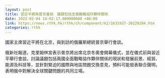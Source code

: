 ```yaml
---
layout: post
title: 習近平將與普京會談　議題包括全面戰略協作夥伴關係
date: 2022-02-04 14:02:17.000000000 +08:00
link: https://news.rthk.hk/rthk/ch/component/k2/1631937-20220204.htm
categories: rthk
---
```


國家主席習近平將在北京，與到訪的俄羅斯總統普京舉行會談。

俄新社報道，克里姆林宮表示普京將出席北京冬奧會開幕儀式，並在儀式前與習近平舉行會談，討論議題包括兩國全面戰略協作夥伴關係的現狀和發展前景、經貿、能源及科技等，並針對緊迫的國際與地區問題交換意見，預料可能發表聯合聲明，表明俄中對解決全球關鍵問題的共同立場。
